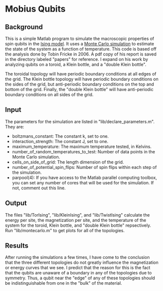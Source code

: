 Mobius Qubits
=============


Background
----------
This is a simple Matlab program to simulate the macroscopic properties of spin qubits in the [Ising model]("http://en.wikipedia.org/wiki/Ising_model").  It uses a [Monte Carlo simulation]("http://en.wikipedia.org/wiki/Monte_Carlo_method") to estimate the state of the system as a function of temperature.  This code is based off the analysis done by Tobin Fricke in 2006.  A pdf copy of his report is saved in the directory labeled "papers" for reference.  I expand on his work by analyzing qubits on a toroid, a Klein bottle, and a "double Klein bottle".

The toroidal topology will have periodic boundary conditions at all edges of the grid.  The Klein bottle topology will have periodic boundary conditions on the sides of the grid, but anti-periodic boundary conditions on the top and bottom of the grid.  Finally, the "double Klein bottle" will have anti-periodic boundary conditions on all sides of the grid.


Input
-----
The parameters for the simulation are listed in "lib/declare_parameters.m".  They are:

* boltzmans\_constant: The constant k, set to one.
* interaction\_strength: The constant J, set to one.
* maximum\_temperature: The maximum temperature tested, in Kelvins.
* number\_of\_random\_temperatures\_to\_test: Number of data points in the Monte Carlo simulation.
* cells\_on\_side\_of\_grid: The length dimension of the grid.
* number\_of\_potential\_spin\_flips: Number of spin flips within each step of the simulation.
* parpool(4): If you have access to the Matlab parallel computing toolbox, you can set any number of cores that will be used for the simulation.  If not, comment out this line.


Output
------
The files "lib/TorIsing", "lib/KleinIsing", and "lib/TwistIsing" calculate the energy per site, the magnetization per site, and the temperature of the system for the toroid, Klein bottle, and "double Klein bottle" repsectively.  Run "lib/montecarlo.m" to get plots for all of the topologies.


Results
-------
After running the simulations a few times, I have come to the conclusion that the three different topologies do not greatly influence the magnetization or energy curves that we see.  I predict that the reason for this is the fact that the qubits are unaware of a boundary in any of the topologies due to symmetry.  Thus, a qubit near the "edge" of any of these topologies should be indistinguishable from one in the "bulk" of the material.
